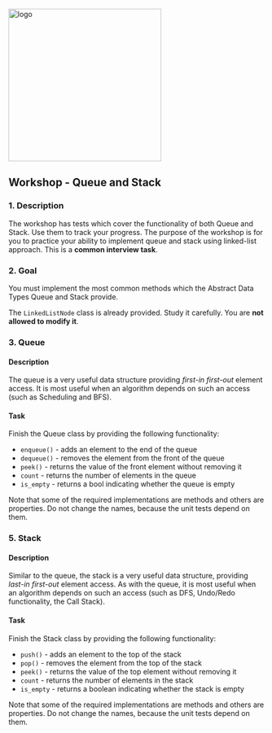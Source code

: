 <img src="https://webassets.telerikacademy.com/images/default-source/logos/telerik-academy.svg" alt="logo" width="300px" style="margin-top: 20px;"/>

## Workshop - Queue and Stack

### 1. Description

The workshop has tests which cover the functionality of both Queue and Stack. Use them to track your progress.
The purpose of the workshop is for you to practice your ability to implement queue and stack using linked-list approach. This is a **common interview task**.

### 2. Goal

You must implement the most common methods which the Abstract Data Types Queue and Stack provide. 

The `LinkedListNode` class is already provided. Study it carefully. You are **not allowed to modify it**.

### 3. Queue
#### Description
The queue is a very useful data structure providing *first-in first-out* element access. It is most useful when an algorithm depends on such an access (such as Scheduling and BFS).
#### Task
Finish the Queue class by providing the following functionality:
- `enqueue()` - adds an element to the end of the queue
- `dequeue()` - removes the element from the front of the queue
- `peek()` - returns the value of the front element without removing it
- `count` - returns the number of elements in the queue
- `is_empty` - returns a bool indicating whether the queue is empty

Note that some of the required implementations are methods and others are properties. Do not change the names, because the unit tests depend on them.

### 5. Stack
#### Description
Similar to the queue, the stack is a very useful data structure, providing *last-in first-out* element access. As with the queue, it is most useful when an algorithm depends on such an access (such as DFS, Undo/Redo functionality, the Call Stack).
#### Task
Finish the Stack class by providing the following functionality:
- `push()` - adds an element to the top of the stack
- `pop()` - removes the element from the top of the stack
- `peek()` - returns the value of the top element without removing it
- `count` - returns the number of elements in the stack
- `is_empty` - returns a boolean indicating whether the stack is empty

Note that some of the required implementations are methods and others are properties. Do not change the names, because the unit tests depend on them.